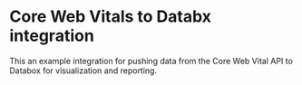 # Core Web Vitals to Databx integration

This an example integration for pushing data from the Core Web Vital API to Databox for visualization and reporting.

